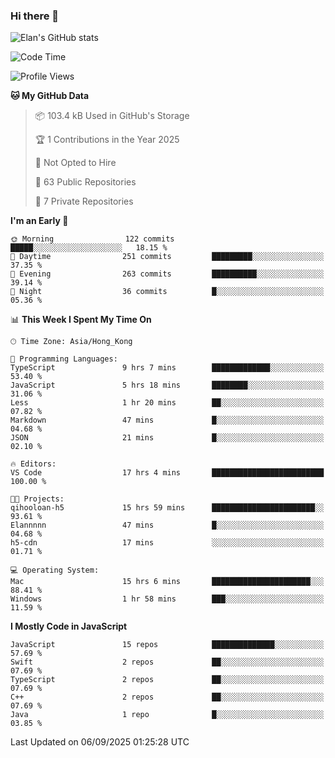 ### Hi there 👋

![Elan's GitHub stats](https://github-readme-stats.vercel.app/api?username=elaninhust&rank_icon=github)

<!--START_SECTION:waka-->
![Code Time](http://img.shields.io/badge/Code%20Time-917%20hrs%209%20mins-blue)

![Profile Views](http://img.shields.io/badge/Profile%20Views-7-blue)

**🐱 My GitHub Data** 

> 📦 103.4 kB Used in GitHub's Storage 
 > 
> 🏆 1 Contributions in the Year 2025
 > 
> 🚫 Not Opted to Hire
 > 
> 📜 63 Public Repositories 
 > 
> 🔑 7 Private Repositories 
 > 
**I'm an Early 🐤** 

```text
🌞 Morning                122 commits         █████░░░░░░░░░░░░░░░░░░░░   18.15 % 
🌆 Daytime                251 commits         █████████░░░░░░░░░░░░░░░░   37.35 % 
🌃 Evening                263 commits         ██████████░░░░░░░░░░░░░░░   39.14 % 
🌙 Night                  36 commits          █░░░░░░░░░░░░░░░░░░░░░░░░   05.36 % 
```


📊 **This Week I Spent My Time On** 

```text
🕑︎ Time Zone: Asia/Hong_Kong

💬 Programming Languages: 
TypeScript               9 hrs 7 mins        █████████████░░░░░░░░░░░░   53.40 % 
JavaScript               5 hrs 18 mins       ████████░░░░░░░░░░░░░░░░░   31.06 % 
Less                     1 hr 20 mins        ██░░░░░░░░░░░░░░░░░░░░░░░   07.82 % 
Markdown                 47 mins             █░░░░░░░░░░░░░░░░░░░░░░░░   04.68 % 
JSON                     21 mins             █░░░░░░░░░░░░░░░░░░░░░░░░   02.10 % 

🔥 Editors: 
VS Code                  17 hrs 4 mins       █████████████████████████   100.00 % 

🐱‍💻 Projects: 
qihooloan-h5             15 hrs 59 mins      ███████████████████████░░   93.61 % 
Elannnnn                 47 mins             █░░░░░░░░░░░░░░░░░░░░░░░░   04.68 % 
h5-cdn                   17 mins             ░░░░░░░░░░░░░░░░░░░░░░░░░   01.71 % 

💻 Operating System: 
Mac                      15 hrs 6 mins       ██████████████████████░░░   88.41 % 
Windows                  1 hr 58 mins        ███░░░░░░░░░░░░░░░░░░░░░░   11.59 % 
```

**I Mostly Code in JavaScript** 

```text
JavaScript               15 repos            ██████████████░░░░░░░░░░░   57.69 % 
Swift                    2 repos             ██░░░░░░░░░░░░░░░░░░░░░░░   07.69 % 
TypeScript               2 repos             ██░░░░░░░░░░░░░░░░░░░░░░░   07.69 % 
C++                      2 repos             ██░░░░░░░░░░░░░░░░░░░░░░░   07.69 % 
Java                     1 repo              █░░░░░░░░░░░░░░░░░░░░░░░░   03.85 % 
```




 Last Updated on 06/09/2025 01:25:28 UTC
<!--END_SECTION:waka-->

